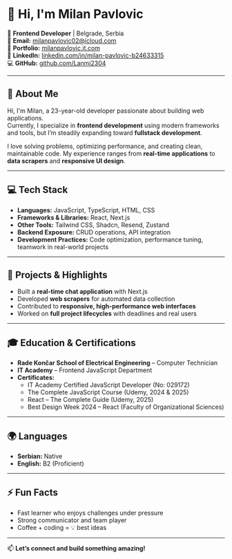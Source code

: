 # 👋 Hi, I'm Milan Pavlovic  

🎯 **Frontend Developer** | Belgrade, Serbia  
📧 **Email:** milanpavlovic02@icloud.com  
🔗 **Portfolio:** [milanpavlovic.it.com](https://www.milanpavlovic.it.com)  
💼 **LinkedIn:** [linkedin.com/in/milan-pavlovic-b24633315](https://www.linkedin.com/in/milan-pavlovic-b24633315)  
💻 **GitHub:** [github.com/Lanmi2304](https://github.com/Lanmi2304)  

---

## 🚀 About Me  
Hi, I'm Milan, a 23-year-old developer passionate about building web applications.  
Currently, I specialize in **frontend development** using modern frameworks and tools, but I’m steadily expanding toward **fullstack development**.  

I love solving problems, optimizing performance, and creating clean, maintainable code. My experience ranges from **real-time applications** to **data scrapers** and **responsive UI design**.

---

## 💻 Tech Stack  
- **Languages:** JavaScript, TypeScript, HTML, CSS  
- **Frameworks & Libraries:** React, Next.js  
- **Other Tools:** Tailwind CSS, Shadcn, Resend, Zustand  
- **Backend Exposure:** CRUD operations, API integration 
- **Development Practices:** Code optimization, performance tuning, teamwork in real-world projects

---

## 📂 Projects & Highlights  
- Built a **real-time chat application** with Next.js  
- Developed **web scrapers** for automated data collection  
- Contributed to **responsive, high-performance web interfaces**  
- Worked on **full project lifecycles** with deadlines and real users  

---

## 🎓 Education & Certifications  
- **Rade Končar School of Electrical Engineering** – Computer Technician  
- **IT Academy** – Frontend JavaScript Department  
- **Certificates:**  
  - IT Academy Certified JavaScript Developer (No: 029172)  
  - The Complete JavaScript Course (Udemy, 2024 & 2025)  
  - React – The Complete Guide (Udemy, 2025)  
  - Best Design Week 2024 – React (Faculty of Organizational Sciences)  

---

## 🌍 Languages  
- **Serbian:** Native  
- **English:** B2 (Proficient)  

---

## ⚡ Fun Facts  
- Fast learner who enjoys challenges under pressure  
- Strong communicator and team player  
- Coffee + coding = 💡 best ideas  

---

📫 **Let’s connect and build something amazing!**  

